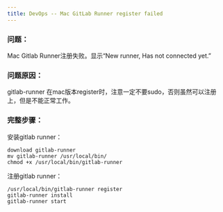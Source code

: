 ```yaml
---
title: DevOps -- Mac GitLab Runner register failed
---
```


### 问题：

Mac Gitlab Runner注册失败。显示“New runner, Has not connected yet.”


### 问题原因：

gitlab-runner 在mac版本register时，注意一定不要sudo，否则虽然可以注册上，但是不能正常工作。


### 完整步骤：

安装gitlab runner： 
```
download gitlab-runner
mv gitlab-runner /usr/local/bin/
chmod +x /usr/local/bin/gitlab-runner
```


注册gitlab runner：
```
/usr/local/bin/gitlab-runner register
gitlab-runner install
gitlab-runner start
```
